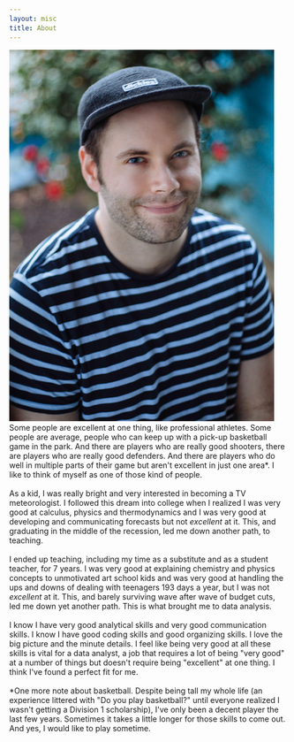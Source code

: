 ```yaml
---
layout: misc
title: About
---
```


![me](/assets/img/3813D2FB-1845-481F-BD6E-598B83BCADBB.jpeg)
Some people are excellent at one thing, like professional athletes. Some people are average, people who can keep up with a pick-up basketball game in the park. And there are players who are really good shooters, there are players who are really good defenders. And there are players who do well in multiple parts of their game but aren't excellent in just one area\*. I like to think of myself as one of those kind of people. <br><br>
As a kid, I was really bright and very interested in becoming a TV meteorologist. I followed this dream into college when I realized I was very good at calculus, physics and thermodynamics and I was very good at developing and communicating forecasts but not *excellent* at it. This, and graduating in the middle of the recession, led me down another path, to teaching.<br><br>
I ended up teaching, including my time as a substitute and as a student teacher, for 7 years. I was very good at explaining chemistry and physics concepts to unmotivated art school kids and was very good at handling the ups and downs of dealing with teenagers 193 days a year, but I was not *excellent* at it. This, and barely surviving wave after wave of budget cuts, led me down yet another path. This is what brought me to data analysis. <br><br>
I know I have very good analytical skills and very good communication skills. I know I have good coding skills and good organizing skills. I love the big picture and the minute details. I feel like being very good at all these skills is vital for a data analyst, a job that requires a lot of being "very good" at a number of things but doesn't require being "excellent" at one thing. I think I've found a perfect fit for me.<br><br>
\*One more note about basketball. Despite being tall my whole life (an experience littered with "Do you play basketball?" until everyone realized I wasn't getting a Division 1 scholarship), I've only been a decent player the last few years. Sometimes it takes a little longer for those skills to come out. And yes, I would like to play sometime.
